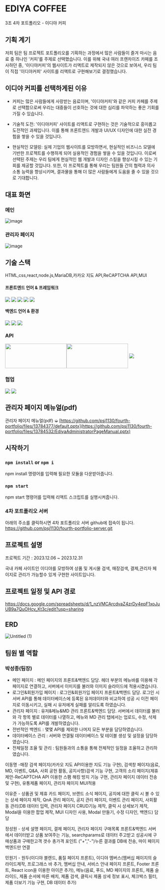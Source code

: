 # EDIYA COFFEE
3조 4차 포트폴리오 - 이디야 커피

## 기획 계기

저희 팀은 팀 프로젝트 포트폴리오를 기획하는 과정에서 많은 사람들이 즐겨 마시는 음료 중 하나인 '커피'를 주제로 선택했습니다. 
이를 위해 국내 여러 프랜차이즈 카페를 조사하던 중, '이디야커피'의 웹사이트가 리액트로 제작되지 않은 것으로 보여서, 우리 팀이 직접 '이디야커피' 사이트를 리액트로 구현해보기로 결정했습니다.

## 이디야 커피를 선택하게된 이유

- 커피는 많은 사람들에게 사랑받는 음료이며, '이디야커피'와 같은 커피 카페를 주제로 선택함으로써 우리는 대중들이 선호하는 것에 대한 심리를 파악하는 좋은 기회를 가질 수 있습니다.

- 기술적 도전: '이디야커피' 사이트를 리액트로 구현하는 것은 기술적으로 흥미롭고 도전적인 과제입니다. 이를 통해 프론트엔드 개발과 UI/UX 디자인에 대한 실전 경험을 쌓을 수 있을 것입니다.

- 현실적인 모델링: 실제 기업의 웹사이트를 모방하면서, 현실적인 비즈니스 모델에 기반한 프로젝트를 수행하게 되어 실용적인 경험을 쌓을 수 있을 것입니다.
                  이로써 선택된 주제는 우리 팀에게  현실적인 웹 개발과 디자인 스킬을 향상시킬 수 있는 기회를 제공할 것입니다. 또한, 
                  이 프로젝트를 통해 우리는 팀원들 간의 협력과 의사 소통 능력을 향상시키며, 결과물을 통해 더 많은 사람들에게 도움을 줄 수 있을 것으로 기대합니다.

## 대표 화면
### 메인
![image](https://github.com/psj1130/fourth-portfolio/assets/137477529/f9be8568-b8ab-4080-adfe-ed6886d4e893)
### 관리자 페이지
![image](https://github.com/psj1130/fourth-portfolio/assets/137477529/405007a2-e206-4f5b-b89f-53041e7296c1)


## 기술 스택
HTML,css,react,node.js,MariaDB,카카오 지도 API,ReCAPTCHA API,MUI
#### 프론트엔드 언어 & 프레임워크
<img src="https://img.shields.io/badge/HTML5-E35F26?style=for-the-badge&logo=HTML5&logoColor=white" align="center"> <img src="https://img.shields.io/badge/CSS3-1572B6?style=for-the-badge&logo=CSS3&logoColor=white" align="center"> <img src="https://img.shields.io/badge/React-61DAFB?style=for-the-badge&logo=React&logoColor=white" align="center"> <img src="https://img.shields.io/badge/Axios-5A29E4?style=for-the-badge&logo=Axios&logoColor=white" align="center"> <img src="https://img.shields.io/badge/MUI-007FFF?style=for-the-badge&logo=MUI&logoColor=white" align="center"> 

#### 백엔드 언어 & 환경
<img src="https://img.shields.io/badge/JavaScript-F7DF1E?style=for-the-badge&logo=JavaScript&logoColor=white" align="center"> <img src="https://img.shields.io/badge/Node.js-339933?style=for-the-badge&logo=Node.js&logoColor=white" align="center"> <img src="https://img.shields.io/badge/express-000000?style=for-the-badge&logo=express&logoColor=white" align="center">

### API
<img src="https://github.com/psj1130/fourth-portfolio/assets/137889849/7d0c773f-8d0b-4876-a03c-317ced545134" width="200px" height="80px" align="center"><img src="https://github.com/psj1130/fourth-portfolio/assets/137889849/0fc54852-44d3-4855-8426-984dd80ea4c1" width="200px" height="80px" align="center"> <img src="https://img.shields.io/badge/kakaomapAPI-FFCD00?style=for-the-badge&logo=kakaop&logoColor=white" align="center">

### 협업
<img src="https://img.shields.io/badge/discord-5865F2?style=for-the-badge&logo=discord&logoColor=white" align="center"> <img src="https://img.shields.io/badge/Github-181717?style=for-the-badge&logo=Github&logoColor=white" align="center">


## 관리자 페이지 메뉴얼(pdf)

관리자 페이지 메뉴얼(pdf) ➭ [https://github.com/psj1130/fourth-portfolio/files/13784377/default.pptx](https://github.com/psj1130/fourth-portfolio/files/13784532/EdiyaAdministratorPageManual.pptx)


## 시작하기
### `npm install` or `npm i`

npm install 명령어를 입력해 필요한 모듈을 다운받아줍니다.

### `npm start`

npm start 명령어를 입력해 리액트 스크립트를 실행시켜줍니다.

### 4차 포트폴리오 서버

아래의 주소를 클릭하시면 4차 포트폴리오 서버 github에 접속이 됩니다.
https://github.com/psj1130/fourth-portfolio-server.git

## 프로젝트 설명

프로젝트 기간 : 2023.12.06 ~ 2023.12.31

국내 카페 사이트인 이디야를 모방하여 상품 및 게시물 검색, 매장검색, 결제,관리자 페이지로 관리가 가능할수 있게 구현한 사이트입니다.

## 프로젝트 일정 및 API 경로

https://docs.google.com/spreadsheets/d/1_nzVMCArcdvaZ4zrDy4epF1xoJuUB9a7QuOHcv_Kt3c/edit?usp=sharing

## ERD

![Untitled (1)](https://github.com/psj1130/fourth-portfolio/assets/137477529/a4a9d674-e628-4d6c-9dce-b3aeee05126d)


## 팀원 별 역할
### 박성종(팀장)
- 메인 페이지 : 메인 페이지의 프론트&백엔드 담당. 헤더 부분의 메뉴바를 이용해 각 페이지로 연결하고, 서버에서 이미지를 불러와 이미지 슬라이드에 적용시켰습니다.
- 로그인&회원가입 페이지 : 로그인&회원가입 페이지 프론트&백엔드 담당. 로그인 시 서버 API를 통해 데이터베이스에 등록된 유저데이터와 비교하여 성공 시 이전 페이지로 이동시키고, 실패 시 유저에게 실패를 알리도록 하였습니다.
- 관리자 페이지 : 유저&메뉴&MD 관리 프론트&백엔드 담당. 서버에서 데이터를 불러와 각 항목 별로 데이터를 나열하고, 메뉴와 MD 관리 탭에서는 업로드, 수정, 삭제가 가능하도록 API를 개발하였습니다.
- 전반적인 백엔드 : 몇몇 API를 제외한 나머지 모든 부분을 담당하였습니다.
- 데이터베이스 관리 : 서버와 연결될 데이터베이스 및 테이블 생성 및 설정을 담당하였습니다.
- 전체일정 조율 및 관리 : 팀원들과의 소통을 통해 전체적인 일정을 조율하고 관리하였습니다.

이동명 -매장 검색 페이지(카카오 지도 API이용한 지도 기능 구현), 검색창 페이지(음료, MD, 이벤트, Q&A, 사회 공헌 활동, 공지사항)검색 기능 구현, 고객의 소리 페이지(제휴제안-ReCAPTCHA API 이용한 스팸 해킹 방지 기능 구현,
관리자 페이지 데이터 전송 및 구현), 유통제품 페이지, 관리자 페이지 MUI적용

이유준 - 상품권 및 제휴 카드 페이지, 브랜드 소식 페이지, 공지에 대한 클릭 시 볼 수 있는 상세 페이지 제작, QnA 관리 페이지, 공지 관리 페이지, 이벤트 관리 페이지, 사회활동 관리(DB 데이터 입력, 관리자 페이지 CRUD기능 제작,
클릭 시 상세보기 제작, Modal을 이용한 팝업 제작, MUI 디자인 사용, Modal 만들기, 수정 디자인, 백엔드) 담당

정성원 - 상세 설명 페이지, 결제 페이지, 관리자 페이지 구매목록 프론트&백엔드 서버에서 데이터받고  상품 보여주는 기능, searchparams로 데이터 주고받고  성공시에 구매상품과 구매한고객 갯수 총가격 포인트 ("+","-")누른 결과를 DB에 전송, 마이 페이지 백엔드만 연결

민원기 - 원두(이디야 블렌드, 품질 페이지 프론트), 이디야 멤버스(멤버십 페이지의 슬라이드제작, 프로그래스 바 추가, 멤버십 안내, 서비스 안내 페이지 프론트, Footer 프론트, React icon을 이용한 아이콘 추가), 메뉴(음료, 푸드, MD 페이지의 프론트, 제품 슬라이드, 제품 순서에 따른 배치, 제품 검색,  클릭시 제품 상세 정보 표시, 체크박스 필터, 제품 더보기 기능 구현, DB 데이터 추가)
